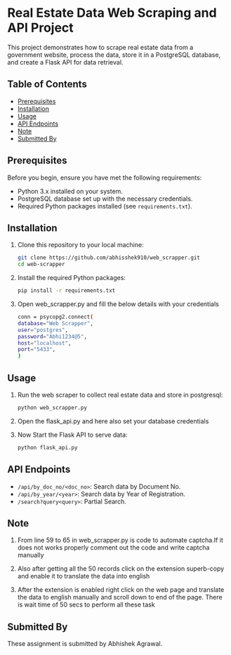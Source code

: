 # Real Estate Data Web Scraping and API Project

This project demonstrates how to scrape real estate data from a government website, process the data, store it in a PostgreSQL database, and create a Flask API for data retrieval.

## Table of Contents
- [Prerequisites](#prerequisites)
- [Installation](#installation)
- [Usage](#usage)
- [API Endpoints](#api-endpoints)
- [Note](#note)
- [Submitted By](#submission)


## Prerequisites

Before you begin, ensure you have met the following requirements:

- Python 3.x installed on your system.
- PostgreSQL database set up with the necessary credentials.
- Required Python packages installed (see `requirements.txt`).

## Installation

1. Clone this repository to your local machine:

   ```bash
   git clone https://github.com/abhisshek910/web_scrapper.git
   cd web-scrapper

2. Install the required Python packages:

   ```bash
   pip install -r requirements.txt

   ```
3. Open web_scrapper.py and fill the below details with your credentials

    ```bash
    conn = psycopg2.connect(
    database="Web Scrapper",
    user="postgres",
    password="Abhi1234@5",
    host="localhost",
    port="5433",
   ) 
    ```

## Usage
1. Run the web scraper to collect real estate data and store in postgresql:

    ```bash
    python web_scrapper.py

    ```
2. Open the flask_api.py and here also set your database credentials

3. Now Start the Flask API to serve data:

    ```bash
    python flask_api.py

    ```

## API Endpoints

- `/api/by_doc_no/<doc_no>`: Search data by Document No.
- `/api/by_year/<year>`: Search data by Year of Registration.
- `/search?query<query>`: Partial Search.


## Note

1.  From line 59 to 65 in web_scrapper.py is code to automate captcha.If it does not works properly comment out the code and write captcha manually

2. Also after getting all the 50 records click on the extension superb-copy and enable it to translate the data into english

3. After the extension is enabled right click on the web page and translate the data to english manually and scroll down to end of the page. There is wait time of 50 secs to perform all these task

## Submitted By

These assignment is submitted by Abhishek Agrawal.

